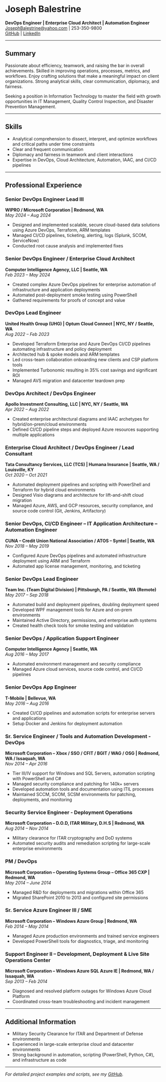 # Joseph Balestrine  
**DevOps Engineer | Enterprise Cloud Architect | Automation Engineer**  
JosephBalestrine@yahoo.com | 253-350-9800  
[GitHub](https://github.com/jbalestrine/resume) | [LinkedIn](https://linkedin.com/in/x122)  

---

## Summary  
Passionate about efficiency, teamwork, and raising the bar in overall achievements. Skilled in improving operations, processes, metrics, and workflows. Enjoy crafting solutions that make a meaningful impact on client organizations. Strong analytical skills, clear communication, diplomacy, and fairness.  

Seeking a position in Information Technology to master the field with growth opportunities in IT Management, Quality Control Inspection, and Disaster Prevention Management.  

---

## Skills  
- Analytical comprehension to dissect, interpret, and optimize workflows and critical paths under time constraints  
- Clear and frequent communication  
- Diplomacy and fairness in teamwork and client interactions  
- Expertise in DevOps, Cloud Architecture, Automation, IAAC, and CI/CD pipelines  

---

## Professional Experience  

### Senior DevOps Engineer Lead III  
**WIPRO / Microsoft Corporation | Redmond, WA**  
*May 2024 – Aug 2024*  
- Designed and implemented scalable, secure cloud-based data solutions using Azure DevOps, Terraform, ARM templates  
- Managed CI/CD pipelines, ticketing, alerting, logs (Splunk, SCOM, ServiceNow)  
- Conducted root cause analysis and implemented fixes  

### Senior DevOps Engineer / Enterprise Cloud Architect  
**Computer Intelligence Agency, LLC | Seattle, WA**  
*Feb 2023 – May 2024*  
- Created complex Azure DevOps pipelines for enterprise automation of infrastructure and application deployments  
- Automated post-deployment smoke testing using PowerShell  
- Gathered requirements for proofs of concept and value  

### DevOps Lead Engineer  
**United Health Group (UHG) | Optum Cloud Connect | NYC, NY / Seattle, WA**  
*Aug 2022 – Feb 2023*  
- Developed Terraform Enterprise and Azure DevOps CI/CD pipelines automating infrastructure and policy deployment  
- Architected hub & spoke models and ARM templates  
- Led cross-team collaboration onboarding new clients and CSP platform tools  
- Implemented Turbonomic resulting in 35% cost savings and significant ROI  
- Managed AVS migration and datacenter teardown prep  

### DevOps Architect / DevOps Engineer  
**Apollo Investment Consulting, LLC | NYC, NY / Seattle, WA**  
*Apr 2022 – Aug 2022*  
- Created enterprise architectural diagrams and IAAC archetypes for hybrid/on-prem/cloud environments  
- Defined CI/CD pipeline steps and deployed Azure resources supporting multiple applications  

### Enterprise Cloud Architect / DevOps Engineer / Lead Consultant  
**Tata Consultancy Services, LLC (TCS) | Humana Insurance | Seattle, WA / Louisville, KY**  
*Oct 2020 – Oct 2021*  
- Automated deployment pipelines and scripting with PowerShell and Terraform for hybrid cloud environments  
- Designed Visio diagrams and architecture for lift-and-shift cloud migration  
- Managed Azure, AWS, and GCP resources, security compliance, and source code control (Git, Jenkins, Artifactory)  

### Senior DevOps, CI/CD Engineer – IT Application Architecture – Automation Engineer  
**CUNA – Credit Union National Association / ATOS – Syntel | Seattle, WA**  
*Nov 2018 – May 2019*  
- Configured Azure DevOps pipelines and automated infrastructure deployment using ARM and Terraform  
- Automated app license management, monitoring, and ticketing  

### Senior DevOps Lead Engineer  
**Team Inc. (Team Digital Division) | Pittsburgh, PA / Seattle, WA (Remote)**  
*May 2017 – Sep 2018*  
- Automated build and deployment pipelines, doubling deployment speed  
- Developed WPF management tools for Azure and on-prem environments  
- Maintained Active Directory, permissions, and enterprise auth systems  
- Created health check tools for smoke testing and validation  

### Senior DevOps / Application Support Engineer  
**Computer Intelligence Agency | Seattle, WA**  
*Aug 2016 – May 2017*  
- Automated environment management and security compliance  
- Managed Azure cloud services, source code control, and CI/CD pipelines  

### Senior DevOps App Engineer  
**T-Mobile | Bellevue, WA**  
*May 2016 – Aug 2016*  
- Created CI/CD pipelines and automation scripts for enterprise servers and applications  
- Setup Docker and Jenkins for deployment automation  

### Sr. Service Engineer / Tools and Automation Development - DevOps  
**Microsoft Corporation – Xbox / SSO / CFIT / BGIT / WAG / OSG | Redmond, WA / Issaquah, WA**  
*Nov 2014 – Apr 2016*  
- Tier III/IV support for Windows and SQL Servers, automation scripting with PowerShell and C#  
- Managed security compliance and patching for 140k+ servers  
- Developed automation tools and documentation using ITIL processes  
- Maintained SCCM, SCOM, SCSM environments for patching, deployments, and monitoring  

### Security Service Engineer - Deployment Operations  
**Microsoft Corporation – D.O.D, ITAR Military, D.H.S | Redmond, WA**  
*Aug 2014 – Nov 2014*  
- Military clearance for ITAR cryptography and DoD systems  
- Automated security audits and remediation scripting for large-scale enterprise environments  

### PM / DevOps  
**Microsoft Corporation – Operating Systems Group – Office 365 CXP | Redmond, WA**  
*May 2014 – June 2014*  
- Managed R&D for deployments and migrations within Office 365  
- Migrated SharePoint 2010 to 2013 and configured site permissions  

### Sr. Service Azure Engineer III / SME  
**Microsoft Corporation – Windows Azure Group | Redmond, WA**  
*Feb 2014 – May 2014*  
- Managed Azure production environments and trained service engineers  
- Developed PowerShell tools for diagnostics, triage, and monitoring  

### Support Engineer II – Development, Deployment & Live Site Operations Center  
**Microsoft Corporation – Windows Azure SQL Azure IE | Redmond, WA / Issaquah, WA**  
*Sep 2013 – Feb 2014*  
- Diagnosed and resolved platform outages for Windows Azure Cloud Platform  
- Coordinated cross-team troubleshooting and incident management  

---

## Additional Information  
- Military Security Clearance for ITAR and Department of Defense environments  
- Experienced in large-scale enterprise cloud and datacenter environments  
- Strong background in automation, scripting (PowerShell, Python, C#), and infrastructure as code  

---

*For detailed project examples and scripts, see my [GitHub](https://github.com/jbalestrine/resume).*

